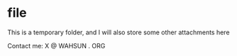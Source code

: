 # file
This is a temporary folder, and I will also store some other attachments here

Contact me: X @ WAHSUN . ORG    

